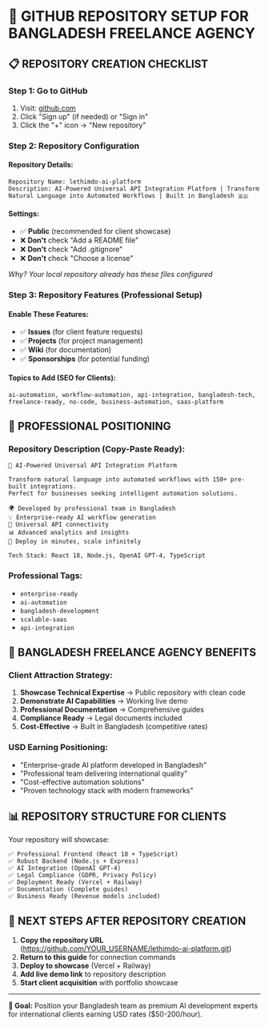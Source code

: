 # 🚀 GITHUB REPOSITORY SETUP FOR BANGLADESH FREELANCE AGENCY

## 📋 REPOSITORY CREATION CHECKLIST

### **Step 1: Go to GitHub**
1. Visit: [github.com](https://github.com)
2. Click "Sign up" (if needed) or "Sign in"
3. Click the "+" icon → "New repository"

### **Step 2: Repository Configuration**

#### **Repository Details:**
```
Repository Name: lethimdo-ai-platform
Description: AI-Powered Universal API Integration Platform | Transform Natural Language into Automated Workflows | Built in Bangladesh 🇧🇩
```

#### **Settings:**
- ✅ **Public** (recommended for client showcase)
- ❌ **Don't** check "Add a README file" 
- ❌ **Don't** check "Add .gitignore"
- ❌ **Don't** check "Choose a license"

*Why? Your local repository already has these files configured*

### **Step 3: Repository Features (Professional Setup)**

#### **Enable These Features:**
- ✅ **Issues** (for client feature requests)
- ✅ **Projects** (for project management)
- ✅ **Wiki** (for documentation)
- ✅ **Sponsorships** (for potential funding)

#### **Topics to Add (SEO for Clients):**
```
ai-automation, workflow-automation, api-integration, bangladesh-tech, 
freelance-ready, no-code, business-automation, saas-platform
```

## 💼 PROFESSIONAL POSITIONING

### **Repository Description (Copy-Paste Ready):**
```
🤖 AI-Powered Universal API Integration Platform

Transform natural language into automated workflows with 150+ pre-built integrations. 
Perfect for businesses seeking intelligent automation solutions.

🌍 Developed by professional team in Bangladesh
💡 Enterprise-ready AI workflow generation
🔗 Universal API connectivity
📊 Advanced analytics and insights
🚀 Deploy in minutes, scale infinitely

Tech Stack: React 18, Node.js, OpenAI GPT-4, TypeScript
```

### **Professional Tags:**
- `enterprise-ready`
- `ai-automation`  
- `bangladesh-development`
- `scalable-saas`
- `api-integration`

## 🎯 BANGLADESH FREELANCE AGENCY BENEFITS

### **Client Attraction Strategy:**
1. **Showcase Technical Expertise** → Public repository with clean code
2. **Demonstrate AI Capabilities** → Working live demo
3. **Professional Documentation** → Comprehensive guides
4. **Compliance Ready** → Legal documents included
5. **Cost-Effective** → Built in Bangladesh (competitive rates)

### **USD Earning Positioning:**
- "Enterprise-grade AI platform developed in Bangladesh"
- "Professional team delivering international quality"
- "Cost-effective automation solutions"
- "Proven technology stack with modern frameworks"

## 📊 REPOSITORY STRUCTURE FOR CLIENTS

Your repository will showcase:
```
✅ Professional Frontend (React 18 + TypeScript)
✅ Robust Backend (Node.js + Express)
✅ AI Integration (OpenAI GPT-4)
✅ Legal Compliance (GDPR, Privacy Policy)
✅ Deployment Ready (Vercel + Railway)
✅ Documentation (Complete guides)
✅ Business Ready (Revenue models included)
```

## 🔄 NEXT STEPS AFTER REPOSITORY CREATION

1. **Copy the repository URL** (https://github.com/YOUR_USERNAME/lethimdo-ai-platform.git)
2. **Return to this guide** for connection commands
3. **Deploy to showcase** (Vercel + Railway)
4. **Add live demo link** to repository description
5. **Start client acquisition** with portfolio showcase

---

**🎯 Goal:** Position your Bangladesh team as premium AI development experts for international clients earning USD rates ($50-200/hour).